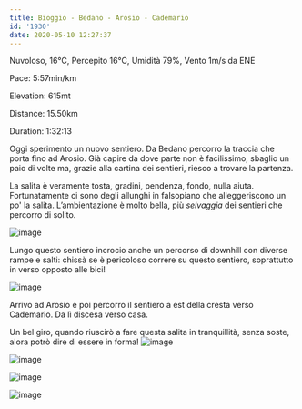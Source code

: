 ```yaml
---
title: Bioggio - Bedano - Arosio - Cademario
id: '1930'
date: 2020-05-10 12:27:37
---
```


Nuvoloso, 16°C, Percepito 16°C, Umidità 79%, Vento 1m/s da ENE

Pace: 5:57min/km

Elevation: 615mt

Distance: 15.50km

Duration: 1:32:13

Oggi sperimento un nuovo sentiero. Da Bedano percorro la traccia che porta fino ad Arosio. Già capire da dove parte non è facilissimo, sbaglio un paio di volte ma, grazie alla cartina dei sentieri, riesco a trovare la partenza.

La salita è veramente tosta, gradini, pendenza, fondo, nulla aiuta. Fortunatamente ci sono degli allunghi in falsopiano che alleggeriscono un po' la salita. L’ambientazione è molto bella, più _selvaggia_ dei sentieri che percorro di solito.

![image](/images/2021/08/IMG_1991.jpg)

Lungo questo sentiero incrocio anche un percorso di downhill con diverse rampe e salti: chissà se è pericoloso correre su questo sentiero, soprattutto in verso opposto alle bici!

![image](/images/2021/08/IMG_1995.jpg)

Arrivo ad Arosio e poi percorro il sentiero a est della cresta verso Cademario. Da lì discesa verso casa.

Un bel giro, quando riuscirò a fare questa salita in tranquillità, senza soste, alora potrò dire di essere in forma!
![image](/images/2021/08/20200510-activity-map.png)
 

![image](/images/2021/08/IMG_1992.jpg)

![image](/images/2021/08/IMG_1993.jpg)

![image](/images/2021/08/IMG_1994.jpg)